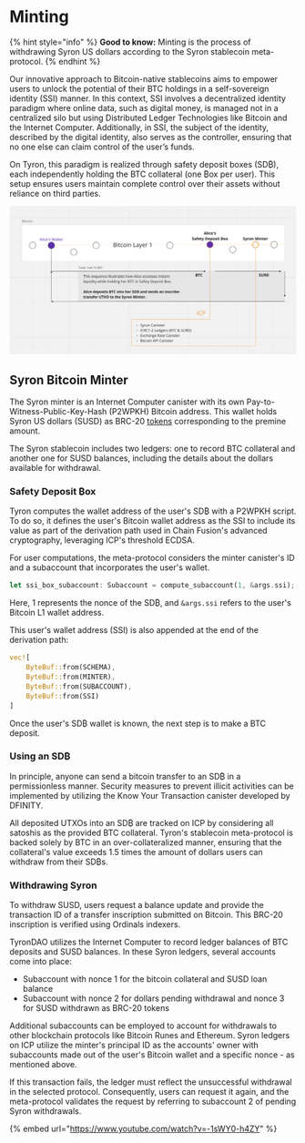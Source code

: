 # Minting

{% hint style="info" %}
**Good to know:** Minting is the process of withdrawing Syron US dollars according to the Syron stablecoin meta-protocol.
{% endhint %}

Our innovative approach to Bitcoin-native stablecoins aims to empower users to unlock the potential of their BTC holdings in a self-sovereign identity (SSI) manner. In this context, SSI involves a decentralized identity paradigm where online data, such as digital money, is managed not in a centralized silo but using Distributed Ledger Technologies like Bitcoin and the Internet Computer. Additionally, in SSI, the subject of the identity, described by the digital identity, also serves as the controller, ensuring that no one else can claim control of the user’s funds.

On Tyron, this paradigm is realized through safety deposit boxes (SD₿), each independently holding the BTC collateral (one ₿ox per user). This setup ensures users maintain complete control over their assets without reliance on third parties.

![](./syron_minting.png)

## Syron Bitcoin Minter

The Syron minter is an Internet Computer canister with its own Pay-to-Witness-Public-Key-Hash (P2WPKH) Bitcoin address. This wallet holds Syron US dollars (SUSD) as BRC-20 [tokens](./token.md) corresponding to the premine amount.

The Syron stablecoin includes two ledgers: one to record BTC collateral and another one for SUSD balances, including the details about the dollars available for withdrawal.

### Safety Deposit ₿ox

Tyron computes the wallet address of the user's SD₿ with a P2WPKH script. To do so, it defines the user's Bitcoin wallet address as the SSI to include its value as part of the derivation path used in Chain Fusion's advanced cryptography, leveraging ICP's threshold ECDSA.

For user computations, the meta-protocol considers the minter canister's ID and a subaccount that incorporates the user's wallet.

```rust
let ssi_box_subaccount: Subaccount = compute_subaccount(1, &args.ssi);
```

Here, 1 represents the nonce of the SD₿, and `&args.ssi` refers to the user's Bitcoin L1 wallet address.

This user's wallet address (SSI) is also appended at the end of the derivation path:

```rust
vec![
    ByteBuf::from(SCHEMA),
    ByteBuf::from(MINTER),
    ByteBuf::from(SUBACCOUNT),
    ByteBuf::from(SSI)
]
```

Once the user's SD₿ wallet is known, the next step is to make a BTC deposit.

### Using an SD₿

In principle, anyone can send a bitcoin transfer to an SD₿ in a permissionless manner. Security measures to prevent illicit activities can be implemented by utilizing the Know Your Transaction canister developed by DFINITY.

All deposited UTXOs into an SD₿ are tracked on ICP by considering all satoshis as the provided BTC collateral. Tyron's stablecoin meta-protocol is backed solely by BTC in an over-collateralized manner, ensuring that the collateral's value exceeds 1.5 times the amount of dollars users can withdraw from their SD₿s.

### Withdrawing Syron

To withdraw SUSD, users request a balance update and provide the transaction ID of a transfer inscription submitted on Bitcoin. This BRC-20 inscription is verified using Ordinals indexers.

TyronDAO utilizes the Internet Computer to record ledger balances of BTC deposits and SUSD balances. In these Syron ledgers, several accounts come into place:

- Subaccount with nonce 1 for the bitcoin collateral and SUSD loan balance
- Subaccount with nonce 2 for dollars pending withdrawal and nonce 3 for SUSD withdrawn as BRC-20 tokens

Additional subaccounts can be employed to account for withdrawals to other blockchain protocols like Bitcoin Runes and Ethereum. Syron ledgers on ICP utilize the minter's principal ID as the accounts' owner with subaccounts made out of the user's Bitcoin wallet and a specific nonce - as mentioned above.

If this transaction fails, the ledger must reflect the unsuccessful withdrawal in the selected protocol. Consequently, users can request it again, and the meta-protocol validates the request by referring to subaccount 2 of pending Syron withdrawals.

{% embed url="https://www.youtube.com/watch?v=-1sWY0-h4ZY" %}
